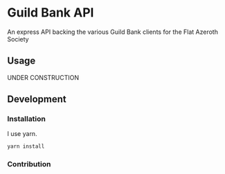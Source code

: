 # Guild Bank API

An express API backing the various Guild Bank clients for the Flat Azeroth Society

## Usage

UNDER CONSTRUCTION

## Development

### Installation

I use yarn.

```bash
yarn install
```

### Contribution
